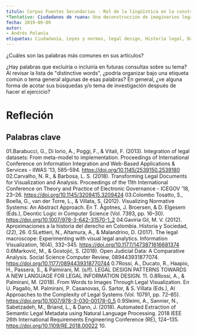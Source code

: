 ```yaml
---
titulo: Corpus Fuentes Secundarias - Rol de la lingüística en la construcción de leyes.
*Tentativo: Ciudadanos de ruana: Una deconstrucción de imaginarios legales
fecha: 2019-09-09
autor:
- Andrés Polanía
etiquetas: Ciudadanía, Leyes y normas, legal design, Historia legal, Data visualization
---
```


¿Cuáles son las palabras más comunes en sus artículos?

¿Hay palabras que excluiría o incluiría en futuras consultas sobre su tema?
Al revisar la lista de "distinctive words", 
¿podría organizar bajo una etiqueta común o tema general algunas de esas palabras?
 En general, 
 ¿ve alguna forma de acotar sus búsquedas y/o tema de investigación después de hacer el ejercicio?

# Refleción

## Palabras clave


01.Barabucci, G., Di Iorio, A., Poggi, F., & Vitali, F. (2013). Integration of legal datasets: From meta-model to implementation. Proceedings of International Conference on Information Integration and Web-Based Applications & Services - IIWAS ’13, 585–594. https://doi.org/10.1145/2539150.2539180
02.Carvalho, N. R., & Barbosa, L. S. (2018). Transforming Legal Documents for Visualization and Analysis. Proceedings of the 11th International Conference on Theory and Practice of Electronic Governance  - ICEGOV ’18, 23–26. https://doi.org/10.1145/3209415.3209424
03.Colombo Tosatto, S., Boella, G., van der Torre, L., & Villata, S. (2012). Visualizing Normative Systems: An Abstract Approach. En T. Ågotnes, J. Broersen, & D. Elgesem (Eds.), Deontic Logic in Computer Science (Vol. 7393, pp. 16–30). https://doi.org/10.1007/978-3-642-31570-1_2
04.Gaviria Gil, M. V. (2012). Aproximaciones a la historia del derecho en Colombia. Historia y Sociedad, (22), 26.
0.5Lettieri, N., Altamura, A., & Malandrino, D. (2017). The legal macroscope: Experimenting with visual legal analytics. Information Visualization, 16(4), 332–345. https://doi.org/10.1177/1473871616681374
0.6Marković, M., & Gostojić, S. (2018). Open Judicial Data: A Comparative Analysis. Social Science Computer Review, 089443931877074. https://doi.org/10.1177/0894439318770744
0.7Rossi, A., Ducato, R., Haapio, H., Passera, S., & Palmirani, M. (s/f). LEGAL DESIGN PATTERNS TOWARDS A NEW LANGUAGE FOR LEGAL INFORMATION DESIGN. 11.
0.8Rossi, A., & Palmirani, M. (2018). From Words to Images Through Legal Visualization. En U. Pagallo, M. Palmirani, P. Casanovas, G. Sartor, & S. Villata (Eds.), AI Approaches to the Complexity of Legal Systems (Vol. 10791, pp. 72–85). https://doi.org/10.1007/978-3-030-00178-0_5
0.9Sleimi, A., Sannier, N., Sabetzadeh, M., Briand, L., & Dann, J. (2018). Automated Extraction of Semantic Legal Metadata using Natural Language Processing. 2018 IEEE 26th International Requirements Engineering Conference (RE), 124–135. https://doi.org/10.1109/RE.2018.00022
10.


